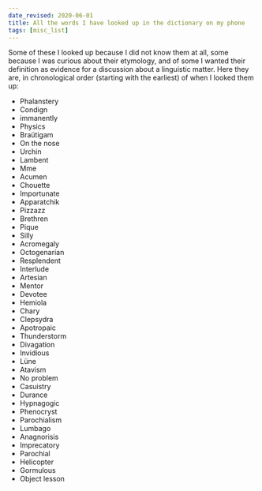 ```yaml
---
date_revised: 2020-06-01
title: All the words I have looked up in the dictionary on my phone
tags: [misc_list]
---
```


Some of these I looked up because I did not know them at all, some because I was curious
about their etymology, and of some I wanted their definition as evidence for a discussion about a linguistic matter.
Here they are, in chronological order (starting with the earliest) of when I looked them up:

- Phalanstery
- Condign 
- immanently
- Physics
- Braütigam
- On the nose
- Urchin
- Lambent 
- Mme
- Acumen 
- Chouette 
- Importunate 
- Apparatchik 
- Pizzazz
- Brethren 
- Pique
- Silly
- Acromegaly 
- Octogenarian 
- Resplendent 
- Interlude
- Artesian
- Mentor
- Devotee
- Hemiola
- Chary
- Clepsydra 
- Apotropaic
- Thunderstorm 
- Divagation
- Invidious 
- Lüne
- Atavism
- No problem
- Casuistry 
- Durance
- Hypnagogic 
- Phenocryst
- Parochialism
- Lumbago
- Anagnorisis
- Imprecatory
- Parochial 
- Helicopter
- Gormulous
- Object lesson
